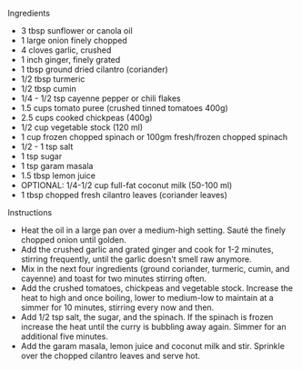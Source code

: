 Ingredients
- 3 tbsp sunflower or canola oil
- 1 large onion finely chopped
- 4 cloves garlic, crushed
- 1 inch ginger, finely grated
- 1 tbsp ground dried cilantro (coriander)
- 1/2 tbsp turmeric
- 1/2 tbsp cumin
- 1/4 - 1/2 tsp cayenne pepper or chili flakes
- 1.5 cups tomato puree (crushed tinned tomatoes 400g)
- 2.5 cups cooked chickpeas (400g)
- 1/2 cup vegetable stock (120 ml)
- 1 cup frozen chopped spinach or 100gm fresh/frozen chopped spinach
- 1/2 - 1 tsp salt
- 1 tsp sugar
- 1 tsp garam masala
- 1.5 tbsp lemon juice
- OPTIONAL: 1/4-1/2 cup full-fat coconut milk (50-100 ml)
- 1 tbsp chopped fresh cilantro leaves (coriander leaves)


Instructions
- Heat the oil in a large pan over a medium-high setting. Sauté the finely chopped onion until golden.
- Add the crushed garlic and grated ginger and cook for 1-2 minutes, stirring frequently, until the garlic doesn't smell raw anymore.
- Mix in the next four ingredients (ground coriander, turmeric, cumin, and cayenne) and toast for two minutes stirring often.
- Add the crushed tomatoes, chickpeas and vegetable stock. Increase the heat to high and once boiling, lower to medium-low to maintain at a simmer for 10 minutes, stirring every now and then.
- Add 1/2 tsp salt, the sugar, and the spinach. If the spinach is frozen increase the heat until the curry is bubbling away again. Simmer for an additional five minutes.
- Add the garam masala, lemon juice and coconut milk and stir. Sprinkle over the chopped cilantro leaves and serve hot.
